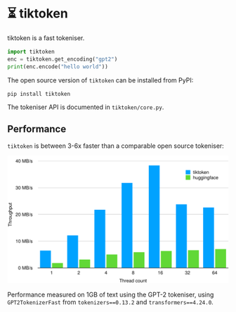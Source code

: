 # ⏳ tiktoken

tiktoken is a fast tokeniser.

```python
import tiktoken
enc = tiktoken.get_encoding("gpt2")
print(enc.encode("hello world"))
```

The open source version of `tiktoken` can be installed from PyPI:
```
pip install tiktoken
```

The tokeniser API is documented in `tiktoken/core.py`.


## Performance

`tiktoken` is between 3-6x faster than a comparable open source tokeniser:

![image](./perf.svg)

Performance measured on 1GB of text using the GPT-2 tokeniser, using `GPT2TokenizerFast` from
`tokenizers==0.13.2` and `transformers==4.24.0`.


